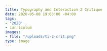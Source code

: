 ```yaml
---
title: Typography and Interaction 2 Critique
date: 2020-05-08 19:03:00 -04:00
tags:
- '2020'
- curriculum
images:
- file: "/uploads/ti-2-crit.png"
type: image
---
```

